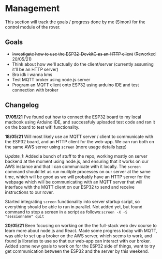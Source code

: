 Management
==========
This section will track the goals / progress done by me (Simon) for the control module of the rover.

Goals
-----
- <del>Investigate how to use the ESP32-DevkitC as an HTTP client</del> (Reworked 20/05/21)
- Think about how we'll actually do the client/server (currently assuming it'll be an HTTP server)
- Bro idk i wanna kms
- Test MQTT broker using node.js server
- Program an MQTT client onto ESP32 using arduino IDE and test connection with broker

Changelog
---------
**17/05/21**
I've found out how to connect the ESP32 board to my local macbook using Arduino IDE, and successfuly uploaded test code and ran it on the board to test wifi functionality.

**18/05/21**
Will most likely use an MQTT server / client to communicate with the ESP32 board, and an HTTP client for the web-app. We can run both on the same AWS server using `screen` (more usage details [here](https://www.howtogeek.com/662422/how-to-use-linuxs-screen-command/))

*Update_1:* Added a bunch of stuff to the repo, working mostly on server backend at the moment using node.js, and ensuring that it works on our AWS instance and that I can communicate with it locally. The `screen` command should let us run mulitple processes on our server at the same time, which will be good as we will probably have an HTTP server for the webpage which will be communicating with an MQTT server that will interface with the MQTT client on our ESP32 to send and receive instructions to our rover.

Started integrating `screen` functionality into server startup script, so everything should be able to run in parallel. Not added yet, but found command to stop a screen in a script as follows:`screen -X -S "sessionname" quit`

**20/05/21**
Been focusing on working on the the full-stack web dev course to learn more about node.js and React. Made some progress today with MQTT, was able to set up a broker on the AWS server, which seems to work, and found js libraries to use so that our web-app can interact with our broker. Added some new goals to work on for the ESP32 side of things, want to try get communication between the ESP32 and the server by this weekend.